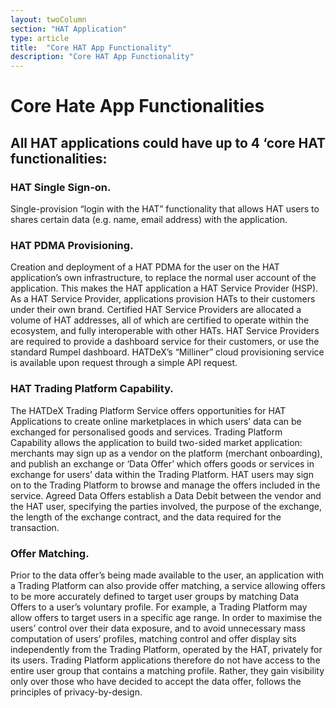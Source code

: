```yaml
---
layout: twoColumn
section: "HAT Application"
type: article
title:  "Core HAT App Functionality"
description: "Core HAT App Functionality"
---
```



# Core Hate App Functionalities

## All HAT applications could have up to 4 ‘core HAT functionalities:

### HAT Single Sign-on. 
Single-provision “login with the HAT” functionality that allows HAT users to shares certain data (e.g. name, email address) with the application. 

### HAT PDMA Provisioning.
Creation and deployment of a HAT PDMA for the user on the HAT application’s own infrastructure, to replace the normal user account of the application. This makes the HAT application a HAT Service Provider (HSP). As a HAT Service Provider, applications provision HATs to their customers under their own brand. Certified HAT Service Providers are allocated a volume of HAT addresses, all of which are certified to operate within the ecosystem, and fully interoperable with other HATs. HAT Service Providers are required to provide a dashboard service for their customers, or use the standard Rumpel dashboard. HATDeX’s “Milliner” cloud provisioning service is available upon request through a simple API request. 

### HAT Trading Platform Capability. 
The HATDeX Trading Platform Service offers opportunities for HAT Applications to create online marketplaces in which users’ data can be exchanged for personalised goods and services. Trading Platform Capability allows the application to build two-sided market application: merchants may sign up as a vendor on the platform (merchant onboarding), and publish an exchange or ‘Data Offer’ which offers goods or services in exchange for users’ data within the Trading Platform. HAT users may sign on to the Trading Platform to browse and manage the offers included in the service. Agreed Data Offers establish a Data Debit between the vendor and the HAT user, specifying the parties involved, the purpose of the exchange, the length of the exchange contract, and the data required for the transaction. 

### Offer Matching. 
Prior to the data offer’s being made available to the user, an application with a Trading Platform can also provide offer matching, a service allowing offers to be more accurately defined to target user groups by matching Data Offers to a user’s voluntary profile. For example, a Trading Platform may allow offers to target users in a specific age range. In order to maximise the users’ control over their data exposure, and to avoid unnecessary mass computation of users’ profiles, matching control and offer display sits independently from the Trading Platform, operated by the HAT, privately for its users. Trading Platform applications therefore do not have access to the entire user group that contains a matching profile. Rather, they gain visibility only over those who have decided to accept the data offer, follows the principles of privacy-by-design.
